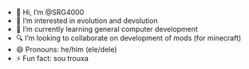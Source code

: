 - 🌝 Hi, I’m @SRG4000
- 🧠 I’m interested in evolution and devolution
- 🌱 I’m currently learning general computer development
- 🔍 I’m looking to collaborate on development of mods (for minecraft)
- 😄 Pronouns: he/him (ele/dele)
- ⚡ Fun fact: sou trouxa

<!---
SRG4000/SRG4000 is a ✨ special ✨ repository because its `README.md` (this file) appears on your GitHub profile.
You can click the Preview link to take a look at your changes.
--->
